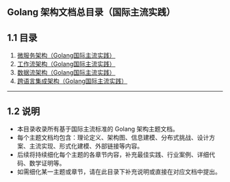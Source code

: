 ## Golang 架构文档总目录（国际主流实践）

## 1.1 目录

1. [微服务架构（Golang国际主流实践）](./architecture_microservice_golang.md)
2. [工作流架构（Golang国际主流实践）](./architecture_workflow_golang.md)
3. [数据流架构（Golang国际主流实践）](./architecture_dataflow_golang.md)
4. [跨语言集成架构（Golang国际主流实践）](./architecture_cross_language_golang.md)

---

## 1.2 说明

- 本目录收录所有基于国际主流标准的 Golang 架构主题文档。
- 每个主题文档均包含：理论定义、架构图、信息建模、分布式挑战、设计方案、主流实现、形式化建模、外部链接等内容。
- 后续将持续细化每个主题的各章节内容，补充最佳实践、行业案例、详细代码、数学证明等。
- 如需细化某一主题或章节，请在此目录下补充说明或直接在对应文档中提出。
